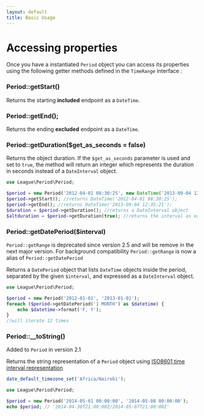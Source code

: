 ```yaml
---
layout: default
title: Basic Usage
---
```


# Accessing properties

Once you have a instantiated `Period` object you can access its properties using the following getter methods defined in the `TimeRange` interface :

### Period::getStart()

Returns the starting **included** endpoint as a `DateTime`.

### Period::getEnd();

Returns the ending **excluded** endpoint as a `DateTime`.

### Period::getDuration($get_as_seconds = false)

Returns the object duration. If the `$get_as_seconds` parameter is used and set to `true`, the method will return an integer which represents the duration in seconds instead of a `DateInterval` object.

~~~php
use League\Period\Period;

$period = new Period('2012-04-01 08:30:25', new DateTime('2013-09-04 12:35:21'));
$period->getStart(); //returns DateTime('2012-04-01 08:30:25');
$period->getEnd(); //returns DateTime('2013-09-04 12:35:21');
$duration = $period->getDuration(); //returns a DateInterval object
$altduration = $period->getDuration(true); //returns the interval as expressed in seconds
~~~

### Period::getDatePeriod($interval)

<p class="message-warning"><code>Period::getRange</code> is deprecated since version 2.5 and will be remove in the next major version. For background compatibility <code>Period::getRange</code> is now a alias of <code>Period::getDatePeriod</code></p>

Returns a `DatePeriod` object that lists `DateTime` objects inside the period, separated by the given `$interval`, and expressed as a `DateInterval` object.

~~~php
use League\Period\Period;

$period = new Period('2012-01-01', '2013-01-01');
foreach ($period->getDatePeriod('1 MONTH') as $datetime) {
    echo $datetime->format('F, Y');
}
//will iterate 12 times
~~~

### Period::__toString()

<p class="message-notice">Added to <code>Period</code> in version 2.1</p>

Returns the string representation of a `Period` object using [ISO8601 time interval representation](http://en.wikipedia.org/wiki/ISO_8601#Time_intervals)

~~~php
date_default_timezone_set('Africa/Nairobi');

use League\Period\Period;

$period = new Period('2014-05-01 00:00:00', '2014-05-08 00:00:00');
echo $period; // '2014-04-30T21:00:00Z/2014-05-07T21:00:00Z'
~~~